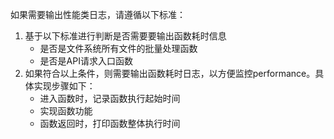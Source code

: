 如果需要输出性能类日志，请遵循以下标准：

1. 基于以下标准进行判断是否需要要输出函数耗时信息
    * 是否是文件系统所有文件的批量处理函数
    * 是否是API请求入口函数
2. 如果符合以上条件，则需要输出函数耗时日志，以方便监控performance。具体实现步骤如下：
    * 进入函数时，记录函数执行起始时间
    * 实现函数功能
    * 函数返回时，打印函数整体执行时间